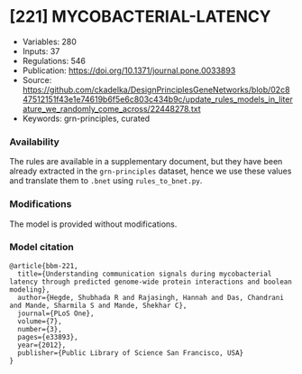 # \[221\] MYCOBACTERIAL-LATENCY

 - Variables: 280
 - Inputs: 37
 - Regulations: 546
 - Publication: https://doi.org/10.1371/journal.pone.0033893
 - Source: https://github.com/ckadelka/DesignPrinciplesGeneNetworks/blob/02c847512151f43e1e74619b6f5e6c803c434b9c/update_rules_models_in_literature_we_randomly_come_across/22448278.txt
 - Keywords: grn-principles, curated


### Availability

The rules are available in a supplementary document, but they have been already extracted in the `grn-principles` dataset,
hence we use these values and translate them to `.bnet` using `rules_to_bnet.py`.

### Modifications

The model is provided without modifications.

### Model citation

```
@article{bbm-221,
  title={Understanding communication signals during mycobacterial latency through predicted genome-wide protein interactions and boolean modeling},
  author={Hegde, Shubhada R and Rajasingh, Hannah and Das, Chandrani and Mande, Sharmila S and Mande, Shekhar C},
  journal={PLoS One},
  volume={7},
  number={3},
  pages={e33893},
  year={2012},
  publisher={Public Library of Science San Francisco, USA}
}
```

